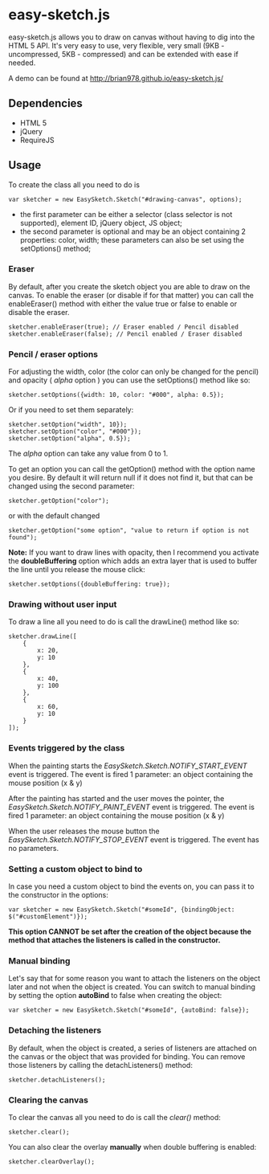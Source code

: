 easy-sketch.js
===================

easy-sketch.js allows you to draw on canvas without having to dig into the HTML 5 API. It's very easy to use, very flexible, very small (9KB - uncompressed, 5KB - compressed) and can be extended with ease if needed.

A demo can be found at http://brian978.github.io/easy-sketch.js/


Dependencies
-------------------
- HTML 5
- jQuery
- RequireJS


Usage
-------------------

To create the class all you need to do is

    var sketcher = new EasySketch.Sketch("#drawing-canvas", options);


- the first parameter can be either a selector (class selector is not supported), element ID, jQuery object, JS object;
- the second parameter is optional and may be an object containing 2 properties: color, width; these parameters can also be set using the setOptions() method;


### Eraser


By default, after you create the sketch object you are able to draw on the canvas. To enable the eraser (or disable if for that matter) you can call the enableEraser() method with either the value true or false to enable or disable the eraser.

    sketcher.enableEraser(true); // Eraser enabled / Pencil disabled
    sketcher.enableEraser(false); // Pencil enabled / Eraser disabled


### Pencil / eraser options

For adjusting the width, color (the color can only be changed for the pencil) and opacity ( *alpha* option )
you can use the setOptions() method like so:

    sketcher.setOptions({width: 10, color: "#000", alpha: 0.5});

Or if you need to set them separately:

    sketcher.setOption("width", 10});
    sketcher.setOption("color", "#000"});
    sketcher.setOption("alpha", 0.5});

The *alpha* option can take any value from 0 to 1.

To get an option you can call the getOption() method with the option name you desire. By default it will return null if it does not
find it, but that can be changed using the second parameter:

    sketcher.getOption("color");

or with the default changed

    sketcher.getOption("some option", "value to return if option is not found");

**Note:** If you want to draw lines with opacity, then I recommend you activate the **doubleBuffering** option which adds
an extra layer that is used to buffer the line until you release the mouse click:

    sketcher.setOptions({doubleBuffering: true});

### Drawing without user input

To draw a line all you need to do is call the drawLine() method like so:

    sketcher.drawLine([
        {
            x: 20,
            y: 10
        },
        {
            x: 40,
            y: 100
        },
        {
            x: 60,
            y: 10
        }
    ]);


### Events triggered by the class

When the painting starts the *EasySketch.Sketch.NOTIFY_START_EVENT* event is triggered. The event is fired 1 parameter: an object containing the mouse position (x & y)

After the painting has started and the user moves the pointer, the *EasySketch.Sketch.NOTIFY_PAINT_EVENT* event is triggered. The event is fired 1 parameter: an object containing the mouse position (x & y)

When the user releases the mouse button the *EasySketch.Sketch.NOTIFY_STOP_EVENT* event is triggered. The event has no parameters.

### Setting a custom object to bind to

In case you need a custom object to bind the events on, you can pass it to the constructor in the options:

    var sketcher = new EasySketch.Sketch("#someId", {bindingObject: $("#customElement")});

**This option CANNOT be set after the creation of the object because the method that attaches the listeners is called in the constructor.**

### Manual binding

Let's say that for some reason you want to attach the listeners on the object later and not when the object is created. You can
switch to manual binding by setting the option **autoBind** to false when creating the object:

    var sketcher = new EasySketch.Sketch("#someId", {autoBind: false});

### Detaching the listeners

By default, when the object is created, a series of listeners are attached on the canvas or the object that was provided for
binding. You can remove those listeners by calling the detachListeners() method:

    sketcher.detachListeners();

### Clearing the canvas

To clear the canvas all you need to do is call the *clear()* method:

    sketcher.clear();

You can also clear the overlay **manually** when double buffering is enabled:

    sketcher.clearOverlay();
